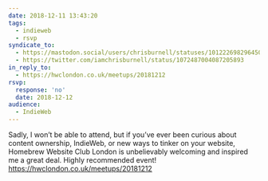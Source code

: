 ```yaml
---
date: 2018-12-11 13:43:20
tags:
  - indieweb
  - rsvp
syndicate_to:
  - https://mastodon.social/users/chrisburnell/statuses/101222698296450938
  - https://twitter.com/iamchrisburnell/status/1072487004087205893
in_reply_to:
  - https://hwclondon.co.uk/meetups/20181212
rsvp:
  response: 'no'
  date: 2018-12-12
audience:
  - IndieWeb
---
```


Sadly, I won’t be able to attend, but if you’ve ever been curious about content ownership, IndieWeb, or new ways to tinker on your website, Homebrew Website Club London is unbelievably welcoming and inspired me a great deal. Highly recommended event! <a href="https://hwclondon.co.uk/meetups/20181212" rel="external">https://hwclondon.co.uk/meetups/20181212</a>
